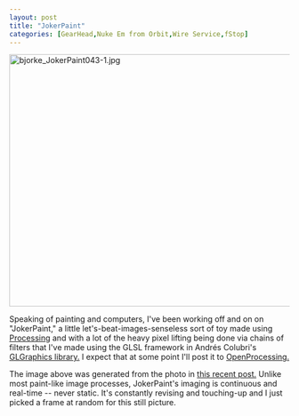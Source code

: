 ```yaml
---
layout: post
title: "JokerPaint"
categories: [GearHead,Nuke Em from Orbit,Wire Service,fStop]
---
```

<img alt="bjorke_JokerPaint043-1.jpg" src="http://www.botzilla.com/blog/archives/pix2010/bjorke_JokerPaint043-1.jpg" width="807" height="454" border="0" />

Speaking of painting and computers, I've been working off and on on "JokerPaint," a little let's-beat-images-senseless sort of toy made using <a href="http://www.processing.org">Processing</a> and with a lot of the heavy pixel lifting being done via chains of filters that I've made using the GLSL framework in Andr&eacute;s Colubri's <a href="http://codeanticode.wordpress.com/2010/08/22/glgraphics-0-9-4/">GLGraphics library.</a> I expect that at some point I'll post it to <a href="http://www.openprocessing.org/">OpenProcessing.</a>

The image above was generated from the photo in <a href="http://www.botzilla.com/blog/archives/000714.html">this recent post.</a> Unlike most paint-like image processes, JokerPaint's imaging is continuous and real-time -- never static. It's constantly revising and touching-up and I just picked a frame at random for this still picture.



<!--more-->

